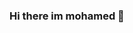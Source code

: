 ### Hi there im mohamed 👋

<!--
**MohammedElshafei/MohammedElshafei** is a ✨ _special_ ✨ repository because its `README.md` (this file) appears on your GitHub profile.

Here are some ideas to get you started:

- 🔭 I’m currently working on medical laboratory
- 🌱 I’m currently learning data analysis

